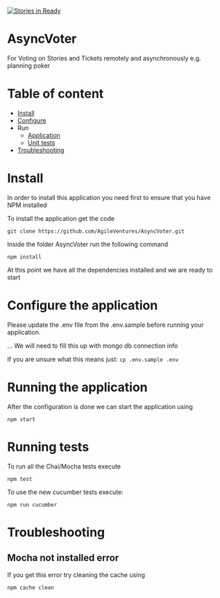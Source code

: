 [![Stories in Ready](https://badge.waffle.io/AgileVentures/AsyncVoter.png?label=ready&title=Ready)](https://waffle.io/AgileVentures/AsyncVoter)
# AsyncVoter
For Voting on Stories and Tickets remotely and asynchronously e.g. planning poker

# Table of content
* [Install](#install)
* [Configure](#configure-the-application)
* Run
  * [Application](#running-the-application)
  * [Unit tests](#running-tests)
* [Troubleshooting](#troubleshooting)

# Install
In order to install this application you need first to ensure that you have NPM installed

To install the application get the code
```
git clone https://github.com/AgileVentures/AsyncVoter.git
```

Inside the folder AsyncVoter run the following command
```
npm install
```

At this point we have all the dependencies installed and we are ready to start

# Configure the application

Please update the .env file from the .env.sample before running your application.

... We will need to fill this up with mongo db connection info

If you are unsure what this means just: `cp .env.sample .env`


# Running the application

After the configuration is done we can start the application using

```
npm start
```

# Running tests

To run all the Chai/Mocha tests execute

```
npm test
```

To use the new cucumber tests execute:

```
npm run cucumber
```


# Troubleshooting

## Mocha not installed error

If you get this error try cleaning the cache using

```
npm cache clean
```
